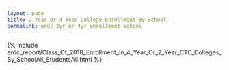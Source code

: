 ```yaml
---
layout: page
title: 2 Year Or 4 Year College Enrollment By School
permalink: erdc_2yr_or_4yr_enrollment_school
---
```



{% include erdc_report/Class_Of_2018_Enrollment_In_4_Year_Or_2_Year_CTC_Colleges_By_SchoolAll_StudentsAll.html %}


